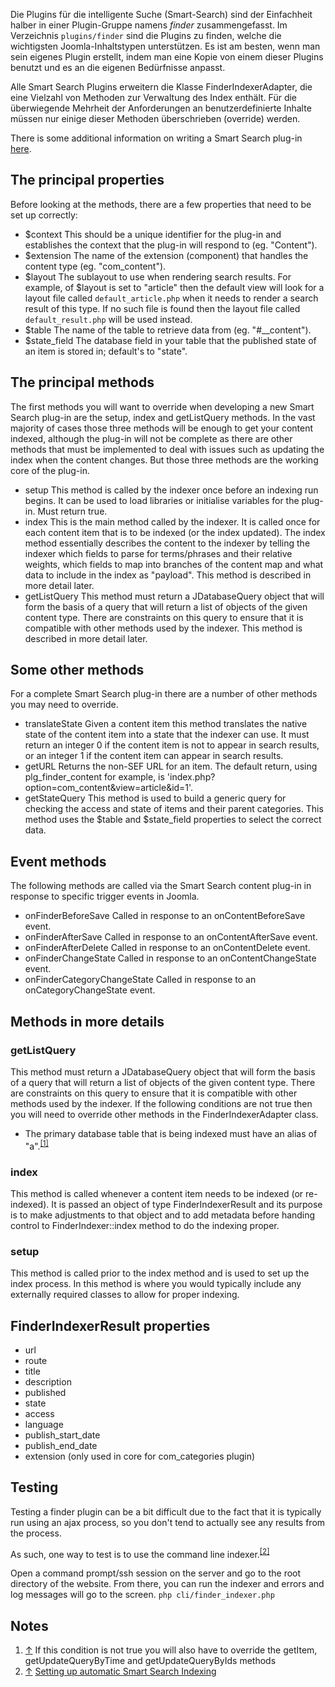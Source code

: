 <!-- Filename: Creating_a_Smart_Search_plug-in / Display title: Smart Search-Plugin anlegen -->

Die Plugins für die intelligente Suche (Smart-Search) sind der
Einfachheit halber in einer Plugin-Gruppe namens *finder*
zusammengefasst. Im Verzeichnis `plugins/finder` sind die Plugins zu
finden, welche die wichtigsten Joomla-Inhaltstypen unterstützen. Es ist
am besten, wenn man sein eigenes Plugin erstellt, indem man eine Kopie
von einem dieser Plugins benutzt und es an die eigenen Bedürfnisse
anpasst.

Alle Smart Search Plugins erweitern die Klasse FinderIndexerAdapter, die
eine Vielzahl von Methoden zur Verwaltung des Index enthält. Für die
überwiegende Mehrheit der Anforderungen an benutzerdefinierte Inhalte
müssen nur einige dieser Methoden überschrieben (override) werden.

There is some additional information on writing a Smart Search plug-in
<a
href="https://magazine.joomla.org/issues/issue-feb-2012/item/671-Developing-a-Smart-Search-Plugin"
class="external text" target="_blank" rel="noreferrer noopener">here</a>.

## The principal properties

Before looking at the methods, there are a few properties that need to
be set up correctly:

- \$context
  This should be a unique identifier for the plug-in and establishes the
  context that the plug-in will respond to (eg. "Content").
- \$extension
  The name of the extension (component) that handles the content type
  (eg. "com_content").
- \$layout
  The sublayout to use when rendering search results. For example, of
  \$layout is set to "article" then the default view will look for a
  layout file called `default_article.php` when it needs to render a
  search result of this type. If no such file is found then the layout
  file called `default_result.php` will be used instead.
- \$table
  The name of the table to retrieve data from (eg. "#\_\_content").
- \$state_field
  The database field in your table that the published state of an item
  is stored in; default's to "state".

## The principal methods

The first methods you will want to override when developing a new Smart
Search plug-in are the setup, index and getListQuery methods. In the
vast majority of cases those three methods will be enough to get your
content indexed, although the plug-in will not be complete as there are
other methods that must be implemented to deal with issues such as
updating the index when the content changes. But those three methods are
the working core of the plug-in.

- setup
  This method is called by the indexer once before an indexing run
  begins. It can be used to load libraries or initialise variables for
  the plug-in. Must return true.
- index
  This is the main method called by the indexer. It is called once for
  each content item that is to be indexed (or the index updated). The
  index method essentially describes the content to the indexer by
  telling the indexer which fields to parse for terms/phrases and their
  relative weights, which fields to map into branches of the content map
  and what data to include in the index as "payload". This method is
  described in more detail later.
- getListQuery
  This method must return a JDatabaseQuery object that will form the
  basis of a query that will return a list of objects of the given
  content type. There are constraints on this query to ensure that it is
  compatible with other methods used by the indexer. This method is
  described in more detail later.

## Some other methods

For a complete Smart Search plug-in there are a number of other methods
you may need to override.

- translateState
  Given a content item this method translates the native state of the
  content item into a state that the indexer can use. It must return an
  integer 0 if the content item is not to appear in search results, or
  an integer 1 if the content item can appear in search results.
- getURL
  Returns the non-SEF URL for an item. The default return, using
  plg_finder_content for example, is
  'index.php?option=com_content&view=article&id=1'.
- getStateQuery
  This method is used to build a generic query for checking the access
  and state of items and their parent categories. This method uses the
  \$table and \$state_field properties to select the correct data.

## Event methods

The following methods are called via the Smart Search content plug-in in
response to specific trigger events in Joomla.

- onFinderBeforeSave
  Called in response to an onContentBeforeSave event.
- onFinderAfterSave
  Called in response to an onContentAfterSave event.
- onFinderAfterDelete
  Called in response to an onContentDelete event.
- onFinderChangeState
  Called in response to an onContentChangeState event.
- onFinderCategoryChangeState
  Called in response to an onCategoryChangeState event.

## Methods in more details

### getListQuery

This method must return a JDatabaseQuery object that will form the basis
of a query that will return a list of objects of the given content type.
There are constraints on this query to ensure that it is compatible with
other methods used by the indexer. If the following conditions are not
true then you will need to override other methods in the
FinderIndexerAdapter class.

- The primary database table that is being indexed must have an alias of
  "a".<sup>[\[1\]](#cite_note-1)</sup>

### index

This method is called whenever a content item needs to be indexed (or
re-indexed). It is passed an object of type FinderIndexerResult and its
purpose is to make adjustments to that object and to add metadata before
handing control to FinderIndexer::index method to do the indexing
proper.

### setup

This method is called prior to the index method and is used to set up
the index process. In this method is where you would typically include
any externally required classes to allow for proper indexing.

## FinderIndexerResult properties

- url
- route
- title
- description
- published
- state
- access
- language
- publish_start_date
- publish_end_date
- extension (only used in core for com_categories plugin)

## Testing

Testing a finder plugin can be a bit difficult due to the fact that it
is typically run using an ajax process, so you don't tend to actually
see any results from the process.

As such, one way to test is to use the command line
indexer.<sup>[\[2\]](#cite_note-2)</sup>

Open a command prompt/ssh session on the server and go to the root
directory of the website. From there, you can run the indexer and errors
and log messages will go to the screen. `php cli/finder_indexer.php`

## Notes

1.  <span id="cite_note-1">[↑](#cite_ref-1) If this condition is not
    true you will also have to override the getItem,
    getUpdateQueryByTime and getUpdateQueryByIds methods</span>
2.  <span id="cite_note-2">[↑](#cite_ref-2) <a
    href="http://docs.joomla.org/Setting_up_automatic_Smart_Search_indexing"
    class="external text" target="_blank" rel="noreferrer noopener">Setting
    up automatic Smart Search Indexing</a></span>
